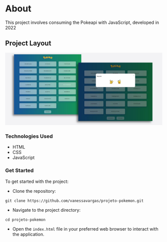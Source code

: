 # About

This project involves consuming the Pokeapi with JavaScript, developed in 2022

## Project Layout

![Mockup](https://github.com/VanessaVargas/projeto-pokemon/blob/master/layout.jpg)

### Technologies Used

- HTML
- CSS
- JavaScript

### Get Started

To get started with the project:

 - Clone the repository:

```
git clone https://github.com/vanessavargas/projeto-pokemon.git
```

- Navigate to the project directory:
```
cd projeto-pokemon
```

- Open the ``` index.html ``` file in your preferred web browser to interact with the application.
